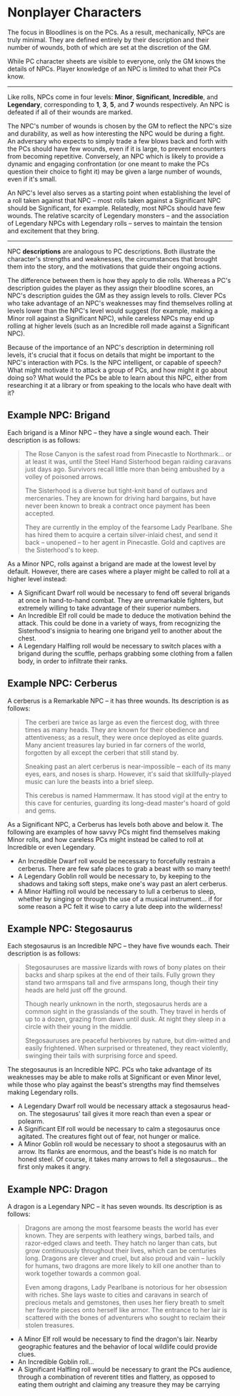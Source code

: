 # Nonplayer Characters

The focus in Bloodlines is on the PCs. As a result, mechanically, NPCs are
truly minimal. They are defined entirely by their description and their number
of wounds, both of which are set at the discretion of the GM.

While PC character sheets are visible to everyone, only the GM knows the
details of NPCs. Player knowledge of an NPC is limited to what their PCs
know.

---

Like rolls, NPCs come in four levels: **Minor**, **Significant**,
**Incredible**, and **Legendary**, corresponding to **1**, **3**, **5**, and
**7** wounds respectively. An NPC is defeated if all of their wounds are
marked.

The NPC's number of wounds is chosen by the GM to reflect the NPC's size and
durability, as well as how interesting the NPC would be during a fight.  An
adversary who expects to simply trade a few blows back and forth with the PCs
should have few wounds, even if it is large, to prevent encounters from
becoming repetitive. Conversely, an NPC which is likely to provide a dynamic
and engaging confrontation (or one meant to make the PCs question their choice to
fight it) may be given a large number of wounds, even if it's small.

An NPC's level also serves as a starting point when establishing the
level of a roll taken against that NPC – most rolls taken against a
Significant NPC should be Significant, for example.  Relatedly,
most NPCs should have few wounds. The relative scarcity of Legendary monsters
– and the association of Legendary NPCs with Legendary rolls – serves to
maintain the tension and excitement that they bring.

---

NPC **descriptions** are analogous to PC descriptions. Both illustrate the
character's strengths and weaknesses, the circumstances that brought them into
the story, and the motivations that guide their ongoing actions.

The difference between them is how they apply to die rolls. Whereas a PC's
description guides the player as they assign their bloodline scores, an NPC's
description guides the GM as they assign levels to rolls. Clever PCs who
take advantage of an NPC's weaknesses may find themselves rolling at
levels lower than the NPC's level would suggest (for example, making a Minor roll against a Significant NPC), while careless NPCs may end up
rolling at higher levels (such as an Incredible roll made against a
Significant NPC).

Because of the importance of an NPC's description in determining roll
levels, it's crucial that it focus on details that might be important to
the NPC's interaction with PCs. Is the NPC intelligent, or capable of speech?
What might motivate it to attack a group of PCs, and how might it go about
doing so? What would the PCs be able to learn about this NPC, either from
researching it at a library or from speaking to the locals who have dealt with
it?

## Example NPC: Brigand

Each brigand is a Minor NPC – they have a single wound each. Their
description is as follows:

> The Rose Canyon is the safest road from Pinecastle to Northmark... or at
> least it was, until the Steel Hand Sisterhood began raiding caravans just
> days ago. Survivors recall little more than being ambushed by a volley of
> poisoned arrows.
>
> The Sisterhood is a diverse but tight-knit band of outlaws and mercenaries.
> They are known for driving hard bargains, but have never been known to break
> a contract once payment has been accepted.
>
> They are currently in the employ of the fearsome Lady Pearlbane. She has
> hired them to acquire a certain silver-inlaid chest, and send it back –
> unopened – to her agent in Pinecastle. Gold and captives are the
> Sisterhood's to keep.

As a Minor NPC, rolls against a brigand are made at the lowest level by default. However, there are cases where a player might be called to roll at a higher level instead:

- A Significant Dwarf roll would be necessary to fend off several brigands at once in hand-to-hand combat. They are unremarkable fighters, but extremely willing to take advantage of their superior numbers.
- An Incredible Elf roll could be made to deduce the motivation behind the attack. This could be done in a variety of ways, from recognizing the Sisterhood's insignia to hearing one brigand yell to another about the chest.
- A Legendary Halfling roll would be necessary to switch places with a brigand during the scuffle, perhaps grabbing some clothing from a fallen body, in order to infiltrate their ranks.

## Example NPC: Cerberus

A cerberus is a Remarkable NPC – it has three wounds. Its description is as
follows:

> The cerberi are twice as large as even the fiercest dog, with three times as
> many heads. They are known for their obedience and attentiveness; as a
> result, they were once deployed as elite guards. Many ancient treasures lay buried in far
> corners of the world, forgotten by all except the cerberi that still stand
> by.
>
> Sneaking past an alert cerberus is near-impossible – each of its many eyes,
> ears, and noses is sharp. However, it's said that skillfully-played music
> can lure the beasts into a brief sleep.
>
> This cerebus is named Hammermaw. It has stood vigil at the entry to this
> cave for centuries, guarding its long-dead master's hoard of gold and gems.

As a Significant NPC, a Cerberus has levels both above and below it. The following are examples of how savvy PCs might find themselves making Minor rolls, and how careless PCs might instead be called to roll at Incredible or even Legendary.

- An Incredible Dwarf roll would be necessary to forcefully restrain a cerberus. There are few safe places to grab a beast with so many teeth!
- A Legendary Goblin roll would be necessary to, by keeping to the shadows and taking soft steps, make one's way past an alert cerberus.  
- A Minor Halfling roll would be necessary to lull a cerberus to sleep, whether by singing or through the use of a musical instrument... if for some reason a PC felt it wise to carry a lute deep into the wilderness!

## Example NPC: Stegosaurus

Each stegosaurus is an Incredible NPC – they have five wounds each.  Their
description is as follows:

> Stegosauruses are massive lizards with rows of bony plates on their backs
> and sharp spikes at the end of their tails. Fully grown they stand two
> armspans tall and five armspans long, though their tiny heads are held just
> off the ground.
>
> Though nearly unknown in the north, stegosaurus herds are a common sight in
> the grasslands of the south. They travel in herds of up to a dozen, grazing
> from dawn until dusk. At night they sleep in a circle with their young in
> the middle.
>
> Stegosauruses are peaceful herbivores by nature, but dim-witted and easily
> frightened. When surprised or threatened, they react violently, swinging
> their tails with surprising force and speed.

The stegosaurus is an Incredible NPC. PCs who take advantage of its weaknesses may be able to make rolls at Significant or even Minor level, while those who play against the beast's strengths may find themselves making Legendary rolls.

- A Legendary Dwarf roll would be necessary attack a stegosaurus head-on. The stegosaurus' tail gives it more reach than even a spear or polearm. 
- A Significant Elf roll would be necessary to calm a stegosaurus once agitated. The creatures fight out of fear, not hunger or malice. 
- A Minor Goblin roll would be necessary to shoot a stegosaurus with an arrow. Its flanks are enormous, and the beast's hide is no match for honed steel. Of course, it takes many arrows to fell a stegosaurus... the first only makes it angry. 

## Example NPC: Dragon

A dragon is a Legendary NPC – it has seven wounds. Its description is as
follows:

> Dragons are among the most fearsome beasts the world has ever known.  They
> are serpents with leathery wings, barbed tails, and razor-edged claws and
> teeth. They hatch no larger than cats, but grow continuously throughout
> their lives, which can be centuries long. Dragons are clever and cruel, but
> also proud and vain – luckily for humans, two dragons are more likely to
> kill one another than to work together towards a common goal.
>
> Even among dragons, Lady Pearlbane is notorious for her obsession with
> riches. She lays waste to cities and caravans in search of precious metals
> and gemstones, then uses her fiery breath to smelt her favorite pieces onto
> herself like armor. The entrance to her lair is scattered with the bones of
> adventurers who sought to reclaim their stolen treasures.

- A Minor Elf roll would be necessary to find the dragon's lair. Nearby geographic features and the behavior of local wildlife could provide clues.
- An Incredible Goblin roll...
- A Significant Halfling roll would be necessary to grant the PCs audience, through a combination of reverent titles and flattery, as opposed to eating them outright and claiming any treasure they may be carrying

